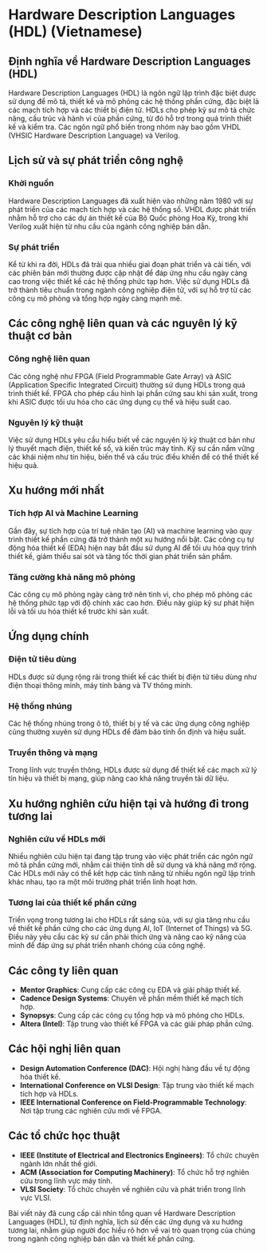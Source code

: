 # Hardware Description Languages (HDL) (Vietnamese)

## Định nghĩa về Hardware Description Languages (HDL)

Hardware Description Languages (HDL) là ngôn ngữ lập trình đặc biệt được sử dụng để mô tả, thiết kế và mô phỏng các hệ thống phần cứng, đặc biệt là các mạch tích hợp và các thiết bị điện tử. HDLs cho phép kỹ sư mô tả chức năng, cấu trúc và hành vi của phần cứng, từ đó hỗ trợ trong quá trình thiết kế và kiểm tra. Các ngôn ngữ phổ biến trong nhóm này bao gồm VHDL (VHSIC Hardware Description Language) và Verilog.

## Lịch sử và sự phát triển công nghệ

### Khởi nguồn

Hardware Description Languages đã xuất hiện vào những năm 1980 với sự phát triển của các mạch tích hợp và các hệ thống số. VHDL được phát triển nhằm hỗ trợ cho các dự án thiết kế của Bộ Quốc phòng Hoa Kỳ, trong khi Verilog xuất hiện từ nhu cầu của ngành công nghiệp bán dẫn. 

### Sự phát triển

Kể từ khi ra đời, HDLs đã trải qua nhiều giai đoạn phát triển và cải tiến, với các phiên bản mới thường được cập nhật để đáp ứng nhu cầu ngày càng cao trong việc thiết kế các hệ thống phức tạp hơn. Việc sử dụng HDLs đã trở thành tiêu chuẩn trong ngành công nghiệp điện tử, với sự hỗ trợ từ các công cụ mô phỏng và tổng hợp ngày càng mạnh mẽ.

## Các công nghệ liên quan và các nguyên lý kỹ thuật cơ bản

### Công nghệ liên quan

Các công nghệ như FPGA (Field Programmable Gate Array) và ASIC (Application Specific Integrated Circuit) thường sử dụng HDLs trong quá trình thiết kế. FPGA cho phép cấu hình lại phần cứng sau khi sản xuất, trong khi ASIC được tối ưu hóa cho các ứng dụng cụ thể và hiệu suất cao.

### Nguyên lý kỹ thuật

Việc sử dụng HDLs yêu cầu hiểu biết về các nguyên lý kỹ thuật cơ bản như lý thuyết mạch điện, thiết kế số, và kiến trúc máy tính. Kỹ sư cần nắm vững các khái niệm như tín hiệu, biến thể và cấu trúc điều khiển để có thể thiết kế hiệu quả.

## Xu hướng mới nhất

### Tích hợp AI và Machine Learning

Gần đây, sự tích hợp của trí tuệ nhân tạo (AI) và machine learning vào quy trình thiết kế phần cứng đã trở thành một xu hướng nổi bật. Các công cụ tự động hóa thiết kế (EDA) hiện nay bắt đầu sử dụng AI để tối ưu hóa quy trình thiết kế, giảm thiểu sai sót và tăng tốc thời gian phát triển sản phẩm.

### Tăng cường khả năng mô phỏng

Các công cụ mô phỏng ngày càng trở nên tinh vi, cho phép mô phỏng các hệ thống phức tạp với độ chính xác cao hơn. Điều này giúp kỹ sư phát hiện lỗi và tối ưu hóa thiết kế trước khi sản xuất.

## Ứng dụng chính

### Điện tử tiêu dùng

HDLs được sử dụng rộng rãi trong thiết kế các thiết bị điện tử tiêu dùng như điện thoại thông minh, máy tính bảng và TV thông minh.

### Hệ thống nhúng

Các hệ thống nhúng trong ô tô, thiết bị y tế và các ứng dụng công nghiệp cũng thường xuyên sử dụng HDLs để đảm bảo tính ổn định và hiệu suất.

### Truyền thông và mạng

Trong lĩnh vực truyền thông, HDLs được sử dụng để thiết kế các mạch xử lý tín hiệu và thiết bị mạng, giúp nâng cao khả năng truyền tải dữ liệu.

## Xu hướng nghiên cứu hiện tại và hướng đi trong tương lai

### Nghiên cứu về HDLs mới

Nhiều nghiên cứu hiện tại đang tập trung vào việc phát triển các ngôn ngữ mô tả phần cứng mới, nhằm cải thiện tính dễ sử dụng và khả năng mở rộng. Các HDLs mới này có thể kết hợp các tính năng từ nhiều ngôn ngữ lập trình khác nhau, tạo ra một môi trường phát triển linh hoạt hơn.

### Tương lai của thiết kế phần cứng

Triển vọng trong tương lai cho HDLs rất sáng sủa, với sự gia tăng nhu cầu về thiết kế phần cứng cho các ứng dụng AI, IoT (Internet of Things) và 5G. Điều này yêu cầu các kỹ sư cần phải thích ứng và nâng cao kỹ năng của mình để đáp ứng sự phát triển nhanh chóng của công nghệ.

## Các công ty liên quan

- **Mentor Graphics**: Cung cấp các công cụ EDA và giải pháp thiết kế.
- **Cadence Design Systems**: Chuyên về phần mềm thiết kế mạch tích hợp.
- **Synopsys**: Cung cấp các công cụ tổng hợp và mô phỏng cho HDLs.
- **Altera (Intel)**: Tập trung vào thiết kế FPGA và các giải pháp phần cứng.

## Các hội nghị liên quan

- **Design Automation Conference (DAC)**: Hội nghị hàng đầu về tự động hóa thiết kế.
- **International Conference on VLSI Design**: Tập trung vào thiết kế mạch tích hợp và HDLs.
- **IEEE International Conference on Field-Programmable Technology**: Nơi tập trung các nghiên cứu mới về FPGA.

## Các tổ chức học thuật

- **IEEE (Institute of Electrical and Electronics Engineers)**: Tổ chức chuyên ngành lớn nhất thế giới.
- **ACM (Association for Computing Machinery)**: Tổ chức hỗ trợ nghiên cứu trong lĩnh vực máy tính.
- **VLSI Society**: Tổ chức chuyên về nghiên cứu và phát triển trong lĩnh vực VLSI.

Bài viết này đã cung cấp cái nhìn tổng quan về Hardware Description Languages (HDL), từ định nghĩa, lịch sử đến các ứng dụng và xu hướng tương lai, nhằm giúp người đọc hiểu rõ hơn về vai trò quan trọng của chúng trong ngành công nghiệp bán dẫn và thiết kế phần cứng.